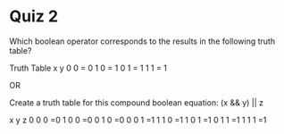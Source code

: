 # Quiz 2

Which boolean operator corresponds to the results in the following truth table?

Truth Table
x y
0 0 = 0
1 0 = 1
0 1 = 1
1 1 = 1

OR

Create a truth table for this compound boolean equation:
(x && y) || z

x y z
0 0 0 =0
1 0 0 =0
0 1 0 =0
0 0 1 =1
1 1 0 =1
1 0 1 =1
0 1 1 =1
1 1 1 =1
